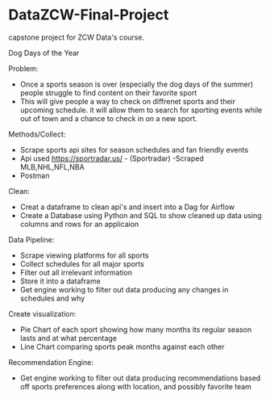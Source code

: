 # DataZCW-Final-Project
capstone project for ZCW Data's course.

Dog Days of the Year


Problem:

-	Once a sports season is over (especially the dog days of the summer) people struggle to find content on their favorite sport
-	This will give people a way to check on diffrenet sports and their upcoming schedule.  it will allow them to search for sporting events while out of town and a chance to check in on a new sport.


Methods/Collect:


-	Scrape sports api sites for season schedules and fan friendly events
  - Api used https://sportradar.us/ - (Sportradar)
  -Scraped MLB,NHL,NFL,NBA
- Postman

Clean:

-	Creat a dataframe to clean api's and insert into a Dag for Airflow 
-	Create a Database using Python and SQL to show cleaned up data using columns and rows for an applicaion 

Data Pipeline:

-	Scrape viewing platforms for all sports 
-	Collect schedules for all major sports
-	Filter out all irrelevant information
-	Store it into a dataframe
-	Get engine working to filter out data producing any changes in schedules and why 

Create visualization:
- Pie Chart of each sport showing how many months its regular season lasts and at what percentage
- Line Chart comparing sports peak months against each other


 
Recommendation Engine:
- Get engine working to filter out data producing recommendations based off sports preferences along with location, and possibly favorite team
